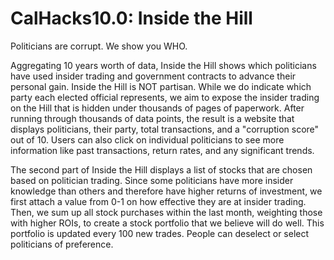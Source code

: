 # CalHacks10.0: Inside the Hill
 
Politicians are corrupt. We show you WHO.


Aggregating 10 years worth of data, Inside the Hill shows which politicians have used insider trading and government contracts to advance their personal gain. Inside the Hill is NOT partisan. While we do indicate which party each elected official represents, we aim to expose the insider trading on the Hill that is hidden under thousands of pages of paperwork. After running through thousands of data points, the result is a website that displays politicians, their party, total transactions, and a "corruption score" out of 10. Users can also click on individual politicians to see more information like past transactions, return rates, and any significant trends.


The second part of Inside the Hill displays a list of stocks that are chosen based on politician trading. Since some politicians have more insider knowledge than others and therefore have higher returns of investment, we first attach a value from 0-1 on how effective they are at insider trading. Then, we sum up all stock purchases within the last month, weighting those with higher ROIs, to create a stock portfolio that we believe will do well. This portfolio is updated every 100 new trades. People can deselect or select politicians of preference.

